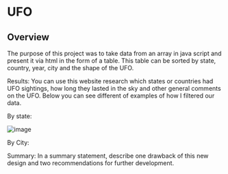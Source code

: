 # UFO

## Overview 
The purpose of this project was to take data from an array in java script and present it via html in the form of a table.  This table can be sorted by state, country, year, city and the shape of the UFO.

Results: 
You can use this website research which states or countries had UFO sightings, how long they lasted in the sky and other general comments on the UFO.  Below you can see different of examples of how I filtered our data.

By state:

![image](https://user-images.githubusercontent.com/107078763/186546600-753851d3-c393-4527-bd1e-afc4bb12a84d.png)

By City:





Summary: In a summary statement, describe one drawback of this new design and two recommendations for further development.
